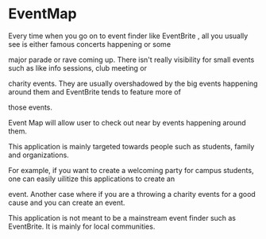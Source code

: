 # EventMap

Every time when you go on to event finder like EventBrite , all you usually see is either famous concerts happening or some 

major parade or rave coming up. There isn't really visibility for small events such as like info sessions, club meeting or 

charity events. They are usually overshadowed by the big events happening around them and EventBrite tends to feature more of 

those events. 

Event Map will allow user to check out near by events happening around them. 

This application is mainly targeted towards people such as students, family and organizations. 

For example, if you want to create a welcoming party for campus students, one can easily uilitize this applications to create an 

event. Another case where if you are a throwing a charity events for a good cause and you can create an event. 

This application is not meant to be a mainstream event finder such as EventBrite. It is mainly for local communities. 
